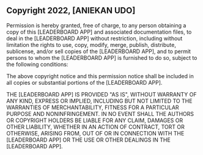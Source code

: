 ## Copyright 2022, [ANIEKAN UDO]

Permission is hereby granted, free of charge, to any person obtaining a copy of this [LEADERBOARD APP] and associated documentation files, to deal in the [LEADERBOARD APP] without restriction, including without limitation the rights to use, copy, modify, merge, publish, distribute, sublicense, and/or sell copies of the [LEADERBOARD APP], and to permit persons to whom the [LEADERBOARD APP] is furnished to do so, subject to the following conditions:

The above copyright notice and this permission notice shall be included in all copies or substantial portions of the [LEADERBOARD APP].

THE [LEADERBOARD APP] IS PROVIDED "AS IS", WITHOUT WARRANTY OF ANY KIND, EXPRESS OR IMPLIED, INCLUDING BUT NOT LIMITED TO THE WARRANTIES OF MERCHANTABILITY, FITNESS FOR A PARTICULAR PURPOSE AND NONINFRINGEMENT. IN NO EVENT SHALL THE AUTHORS OR COPYRIGHT HOLDERS BE LIABLE FOR ANY CLAIM, DAMAGES OR OTHER LIABILITY, WHETHER IN AN ACTION OF CONTRACT, TORT OR OTHERWISE, ARISING FROM, OUT OF OR IN CONNECTION WITH THE [LEADERBOARD APP] OR THE USE OR OTHER DEALINGS IN THE [LEADERBOARD APP].
